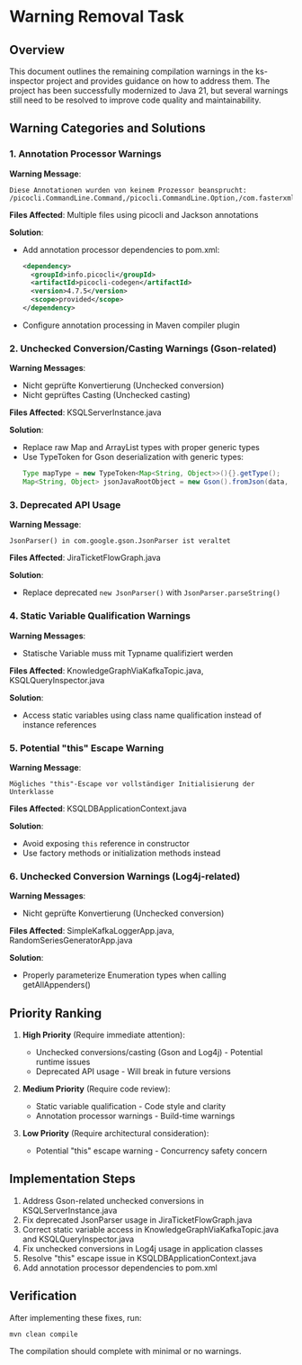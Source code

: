 # Warning Removal Task

## Overview
This document outlines the remaining compilation warnings in the ks-inspector project and provides guidance on how to address them. The project has been successfully modernized to Java 21, but several warnings still need to be resolved to improve code quality and maintainability.

## Warning Categories and Solutions

### 1. Annotation Processor Warnings
**Warning Message**: 
```
Diese Annotationen wurden von keinem Prozessor beansprucht: /picocli.CommandLine.Command,/picocli.CommandLine.Option,/com.fasterxml.jackson.annotation.JsonIgnoreProperties,/com.fasterxml.jackson.annotation.JsonProperty,/picocli.CommandLine.Parameters
```

**Files Affected**: Multiple files using picocli and Jackson annotations

**Solution**:
- Add annotation processor dependencies to pom.xml:
  ```xml
  <dependency>
    <groupId>info.picocli</groupId>
    <artifactId>picocli-codegen</artifactId>
    <version>4.7.5</version>
    <scope>provided</scope>
  </dependency>
  ```
- Configure annotation processing in Maven compiler plugin

### 2. Unchecked Conversion/Casting Warnings (Gson-related)
**Warning Messages**:
- Nicht geprüfte Konvertierung (Unchecked conversion)
- Nicht geprüftes Casting (Unchecked casting)

**Files Affected**: KSQLServerInstance.java

**Solution**:
- Replace raw Map and ArrayList types with proper generic types
- Use TypeToken for Gson deserialization with generic types:
  ```java
  Type mapType = new TypeToken<Map<String, Object>>(){}.getType();
  Map<String, Object> jsonJavaRootObject = new Gson().fromJson(data, mapType);
  ```

### 3. Deprecated API Usage
**Warning Message**: 
```
JsonParser() in com.google.gson.JsonParser ist veraltet
```

**Files Affected**: JiraTicketFlowGraph.java

**Solution**:
- Replace deprecated `new JsonParser()` with `JsonParser.parseString()`

### 4. Static Variable Qualification Warnings
**Warning Messages**:
- Statische Variable muss mit Typname qualifiziert werden

**Files Affected**: KnowledgeGraphViaKafkaTopic.java, KSQLQueryInspector.java

**Solution**:
- Access static variables using class name qualification instead of instance references

### 5. Potential "this" Escape Warning
**Warning Message**: 
```
Mögliches "this"-Escape vor vollständiger Initialisierung der Unterklasse
```

**Files Affected**: KSQLDBApplicationContext.java

**Solution**:
- Avoid exposing `this` reference in constructor
- Use factory methods or initialization methods instead

### 6. Unchecked Conversion Warnings (Log4j-related)
**Warning Messages**:
- Nicht geprüfte Konvertierung (Unchecked conversion)

**Files Affected**: SimpleKafkaLoggerApp.java, RandomSeriesGeneratorApp.java

**Solution**:
- Properly parameterize Enumeration types when calling getAllAppenders()

## Priority Ranking

1. **High Priority** (Require immediate attention):
   - Unchecked conversions/casting (Gson and Log4j) - Potential runtime issues
   - Deprecated API usage - Will break in future versions

2. **Medium Priority** (Require code review):
   - Static variable qualification - Code style and clarity
   - Annotation processor warnings - Build-time warnings

3. **Low Priority** (Require architectural consideration):
   - Potential "this" escape warning - Concurrency safety concern

## Implementation Steps

1. Address Gson-related unchecked conversions in KSQLServerInstance.java
2. Fix deprecated JsonParser usage in JiraTicketFlowGraph.java
3. Correct static variable access in KnowledgeGraphViaKafkaTopic.java and KSQLQueryInspector.java
4. Fix unchecked conversions in Log4j usage in application classes
5. Resolve "this" escape issue in KSQLDBApplicationContext.java
6. Add annotation processor dependencies to pom.xml

## Verification

After implementing these fixes, run:
```bash
mvn clean compile
```

The compilation should complete with minimal or no warnings.